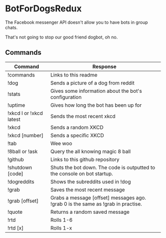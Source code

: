 # BotForDogsRedux

The Facebook messenger API doesn't allow you to have bots in group chats.

That's not going to stop our good friend dogbot, oh no.

## Commands

| Command       | Response              |
| ------------- | --------------------- |
| !commands     | Links to this readme  |
| !dog          | Sends a picture of a dog from reddit |
| !stats        | Gives some information about the bot's configuration |
| !uptime       | Gives how long the bot has been up for |
| !xkcd l or !xkcd latest | Sends the most recent xkcd |
| !xkcd | Sends a random XKCD |
| !xkcd [number] | Sends a specific XKCD |
| !tab | Wee woo |
| !8ball or !ask | Query the all knowing magic 8 ball |
| !github | Links to this github repository |
| !shutdown [code] | Shuts the bot down. The code is outputted to the console on bot startup. |
| !dogreddits | Shows the subreddits used in !dog |
| !grab | Saves the most recent message |
| !grab [offset] | Grabs a message [offset] messages ago. !grab 0 is the same as !grab in practise.|
| !quote | Returns a random saved message |
| !rtd | Rolls 1-6 |
| !rtd [x] | Rolls 1-x |
